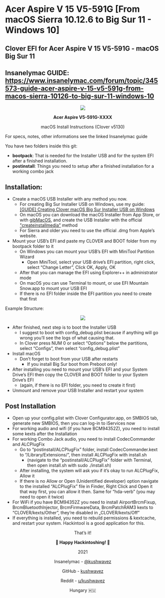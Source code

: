 # Acer Aspire V 15 V5-591G [From macOS Sierra 10.12.6 to Big Sur 11 - Windows 10]
 ## Clover EFI for Acer Aspire V 15 V5-591G - macOS Big Sur 11
 ## Insanelymac GUIDE: https://www.insanelymac.com/forum/topic/345573-guide-acer-aspire-v-15-v5-591g-from-macos-sierra-10126-to-big-sur-11-windows-10
 <p align=center>
    <img src="https://www.insanelymac.com/uploads/monthly_2020_11/410405936_AspireV5-591G.png.16ecabb3ae2af876860f34c05d34a956.png">
</p>

<p align="center"><b>Acer Aspire V5-591G-XXXX</b></p>
<p align=center>macOS Install Instructions (Clover v5130)</p>
<p>For specs, notes, other informations see the linked Insanelymac guide</p>

You have two folders inside this git:
- <b>bootpack</b>: That is needed for the Installer USB and for the system EFI after a finished
installation.
- <b>postinstall</b>: Things you need to setup after a finished installation for a working
combo jack

## Installation:
- Create a macOS USB Installer with any method you now.
    - For creating Big Sur Installer USB on Windows, use my guide: <a href="https://www.insanelymac.com/forum/topic/346703-guide-creating-clover-macos-big-sur-installer-usb-on-windows/">[GUIDE] Creating Clover macOS Big Sur Installer USB on Windows</a>
    - On macOS you can download the macOS Installer from App Store, or with <a href="https://github.com/corpnewt/gibMacOS">gibMacOS</a>, and create the USB Installer with the official <a href="https://support.apple.com/en-in/HT201372">"createinstallmedia"</a> method
    - For Sierra and older you need to use the official .dmg from Apple’s website.
- Mount your USB’s EFI and paste my CLOVER and BOOT folder from my bootpack
folder to it
    - On Windows you can mount your USB’s EFI with MiniTool Partition Wizard
        - Open MiniTool, select your USB drive’s EFI partition, right click, select “Change Letter”, Click OK, Apply, OK
    - After that you can manage the EFI using Explorer++ in administrator mode
    - On macOS you can use Terminal to mount, or use EFI Mountain Snow.app to mount your USB EFI
    - If there is no EFI folder inside the EFI partition you need to create that first
 
Example Structure:
<p align=center>
    <img src="https://i.ibb.co/5FZthw6/Picture-1.png">
</p>

- After finished, next step is to boot the Installer USB
    - I suggest to boot with config_debug.plist because if anything will go wrong you’ll see the logs of what causing that. 
    - In Clover press NUM 0 or select “Options” below the partitions, select “Configs”, then select “config_debug.plist” 
- Install macOS 
    - Don’t forget to boot from your USB after restarts 
        - If you install Big Sur boot from Preboot only! 
- After installing you need to mount your USB’s EFI and your System Drive’s EFI then copy the CLOVER and BOOT folder to your System Drive’s EFI  
    - (again, if there is no EFI folder, you need to create it first) 
- Unmount and remove your USB Installer and restart your system 

## Post Installation
- Open up your config.plist with Clover Configurator.app, on SMBIOS tab, generate new SMBIOS, then you can log-in to iServices now
- For working audio and wifi (if you have BCM94352Z), you need to install some kexts after the Installation
- For working Combo Jack audio, you need to install CodecCommander and 
ALCPlugFix 
    - Go to “postinstall/ALCPlugFix” folder, install CodecCommander.kext to 
 “/Library/Extensions/”, then install ALCPlugFix with install.sh
        - (navigate to the “postinstall/ALCPlugFix” folder with Terminal, then open install.sh with sudo ./install.sh) 
    - After installing, the system will ask you if it’s okay to run ALCPlugFix, 
 Allow it 
    - If there is no Allow or Open (Unidentified developer) option navigate to the installed “ALCPlugFix” file in Finder, Right Click and 
  Open it that way first, you can allow it then. Same for “hda-verb” (you may need to open it twice) 
- For WiFi if you have BCM94352Z you need to install AirportBrcmFixup, 
BrcmBluetoothInjector, BrcmFirmwareData, BrcmPatchRAM3 kexts to 
“CLOVER/kexts/Other”, they’re disabled in „CLOVER/kexts/Off”  
- If everything is installed, you need to rebuild permissions & kextcache, and restart your system. Hackintool is a good application for this.

<p align=center>That’s it!</p>
<p align=center><b> Happy Hackintoshing! </b></p>
<p align=center>2021</p>
<p align=center>Insanelymac - <a href="https://www.insanelymac.com/forum/profile/2210435-kushwavez/">@kushwavez</a></p>
<p align=center>GitHub - <a href="https://github.com/kushwavez">kushwavez</a></p>
<p align=center>Reddit - <a href="https://www.reddit.com/user/kushwavez">u/kushwavez</a></p>
<p align=center>Hungary 🇭🇺</p>
